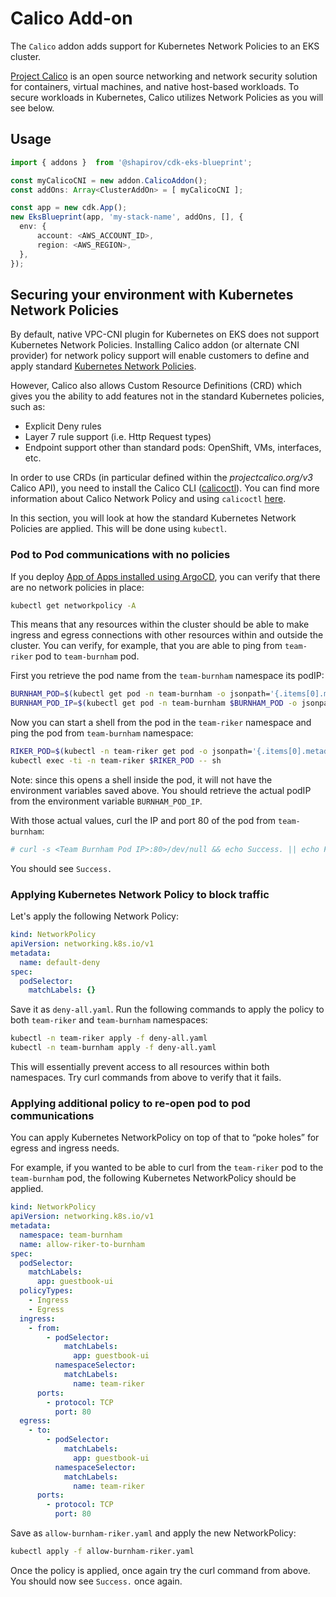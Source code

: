 # Calico Add-on

The `Calico` addon adds support for Kubernetes Network Policies to an EKS cluster.

[Project Calico](https://www.projectcalico.org/) is an open source networking and network security solution for containers, virtual machines, and native host-based workloads. To secure workloads in Kubernetes, Calico utilizes Network Policies as you will see below.

## Usage

```typescript
import { addons }  from '@shapirov/cdk-eks-blueprint';

const myCalicoCNI = new addon.CalicoAddon();
const addOns: Array<ClusterAddOn> = [ myCalicoCNI ];

const app = new cdk.App();
new EksBlueprint(app, 'my-stack-name', addOns, [], {
  env: {
      account: <AWS_ACCOUNT_ID>,
      region: <AWS_REGION>,
  },
});
```
## Securing your environment with Kubernetes Network Policies

By default, native VPC-CNI plugin for Kubernetes on EKS does not support Kubernetes Network Policies. Installing Calico addon (or alternate CNI provider) for network policy support will enable customers to define and apply standard [Kubernetes Network Policies](https://kubernetes.io/docs/concepts/services-networking/network-policies/). 

However, Calico also allows Custom Resource Definitions (CRD) which gives you the ability to add features not in the standard Kubernetes policies, such as:
- Explicit Deny rules
- Layer 7 rule support (i.e. Http Request types)
- Endpoint support other than standard pods: OpenShift, VMs, interfaces, etc. 

In order to use CRDs (in particular defined within the *projectcalico.org/v3* Calico API), you need to install the Calico CLI ([calicoctl](https://docs.projectcalico.org/getting-started/clis/calicoctl/install)). You can find more information about Calico Network Policy and using `calicoctl` [here](https://docs.projectcalico.org/security/calico-network-policy). 

In this section, you will look at how the standard Kubernetes Network Policies are applied. This will be done using `kubectl`.

### Pod to Pod communications with no policies

If you deploy [App of Apps installed using ArgoCD](https://github.com/aws-quickstart/quickstart-ssp-amazon-eks/blob/feature/calico/docs/getting-started.md#deploy-workloads-with-argocd), you can verify that there are no network policies in place:

```bash
kubectl get networkpolicy -A
```

This means that any resources within the cluster should be able to make ingress and egress connections with other resources within and outside the cluster. You can verify, for example, that you are able to ping from `team-riker` pod to `team-burnham` pod.

First you retrieve the pod name from the `team-burnham` namespace its podIP:

```bash
BURNHAM_POD=$(kubectl get pod -n team-burnham -o jsonpath='{.items[0].metadata.name}') 
BURNHAM_POD_IP=$(kubectl get pod -n team-burnham $BURNHAM_POD -o jsonpath='{.status.podIP}')
```

Now you can start a shell from the pod in the `team-riker` namespace and ping the pod from `team-burnham` namespace:

```bash
RIKER_POD=$(kubectl -n team-riker get pod -o jsonpath='{.items[0].metadata.name}')
kubectl exec -ti -n team-riker $RIKER_POD -- sh
```

Note: since this opens a shell inside the pod, it will not have the environment variables saved above. You should retrieve the actual podIP from the environment variable `BURNHAM_POD_IP`.

With those actual values, curl the IP and port 80 of the pod from `team-burnham`:

```bash
# curl -s <Team Burnham Pod IP>:80>/dev/null && echo Success. || echo Fail. 
```

You should see `Success.`

### Applying Kubernetes Network Policy to block traffic

Let's apply the following Network Policy:

```yaml
kind: NetworkPolicy
apiVersion: networking.k8s.io/v1
metadata:
  name: default-deny
spec:
  podSelector:
    matchLabels: {}
```

Save it as `deny-all.yaml`. Run the following commands to apply the policy to both `team-riker` and `team-burnham` namespaces:

```bash
kubectl -n team-riker apply -f deny-all.yaml 
kubectl -n team-burnham apply -f deny-all.yaml
```

This will essentially prevent access to all resources within both namespaces. Try curl commands from above to verify that it fails.

### Applying additional policy to re-open pod to pod communications

You can apply Kubernetes NetworkPolicy on top of that to “poke holes” for egress and ingress needs. 

For example, if you wanted to be able to curl from the `team-riker` pod to the `team-burnham` pod, the following Kubernetes NetworkPolicy should be applied. 

```yaml
kind: NetworkPolicy
apiVersion: networking.k8s.io/v1
metadata:
  namespace: team-burnham
  name: allow-riker-to-burnham
spec:
  podSelector:
    matchLabels:
      app: guestbook-ui
  policyTypes:
    - Ingress
    - Egress
  ingress:
    - from:
        - podSelector:
            matchLabels:
              app: guestbook-ui
          namespaceSelector:
            matchLabels:
              name: team-riker
      ports:
        - protocol: TCP
          port: 80
  egress:
    - to:
        - podSelector:
            matchLabels:
              app: guestbook-ui
          namespaceSelector:
            matchLabels:
              name: team-riker
      ports:
        - protocol: TCP
          port: 80
```

Save as `allow-burnham-riker.yaml` and apply the new NetworkPolicy:

```bash
kubectl apply -f allow-burnham-riker.yaml     
```

Once the policy is applied, once again try the curl command from above. You should now see `Success.` once again.
